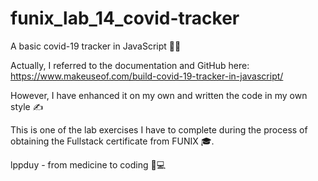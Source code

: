 # funix_lab_14_covid-tracker

A basic covid-19 tracker in JavaScript 👶🏻

Actually, I referred to the documentation and GitHub here:
https://www.makeuseof.com/build-covid-19-tracker-in-javascript/

However, I have enhanced it on my own and written the code in my own style ✍️

This is one of the lab exercises I have to complete during the process of obtaining the Fullstack certificate from FUNIX 🎓.

lppduy - from medicine to coding 💉💻
